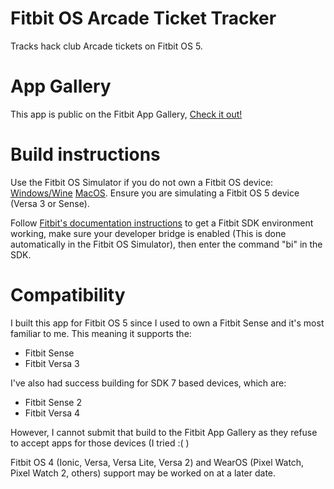 # Fitbit OS Arcade Ticket Tracker
 Tracks hack club Arcade tickets on Fitbit OS 5.

# App Gallery
This app is public on the Fitbit App Gallery, [Check it out!](https://gallery.fitbit.com/details/9390b8ca-be00-4c82-8f64-b46aba63d391)
 
# Build instructions
Use the Fitbit OS Simulator if you do not own a Fitbit OS device: [Windows/Wine](https://simulator-updates.fitbit.com/download/stable/win/) [MacOS](https://simulator-updates.fitbit.com/download/stable/mac). Ensure you are simulating a Fitbit OS 5 device (Versa 3 or Sense).

Follow [Fitbit's documentation instructions](https://dev.fitbit.com/getting-started/) to get a Fitbit SDK environment working, make sure your developer bridge is enabled (This is done automatically in the Fitbit OS Simulator), then enter the command "bi" in the SDK.

# Compatibility
I built this app for Fitbit OS 5 since I used to own a Fitbit Sense and it's most familiar to me. This meaning it supports the:
* Fitbit Sense
* Fitbit Versa 3

I've also had success building for SDK 7 based devices, which are:
* Fitbit Sense 2
* Fitbit Versa 4

However, I cannot submit that build to the Fitbit App Gallery as they refuse to accept apps for those devices (I tried :( )

Fitbit OS 4 (Ionic, Versa, Versa Lite, Versa 2) and WearOS (Pixel Watch, Pixel Watch 2, others) support may be worked on at a later date. 
